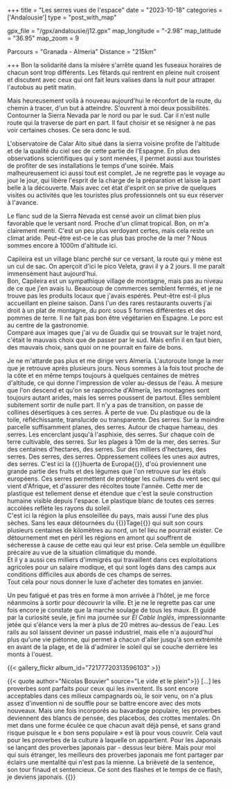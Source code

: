 +++
title = "Les serres vues de l'espace"
date = "2023-10-18"
categories = ['Andalousie']
type = "post_with_map"

gpx_file = "/gpx/andalousie/j12.gpx"
map_longitude = "-2.98"
map_latitude = "36.95"
map_zoom = 9

Parcours = "Granada - Almería"
Distance = "215km"

+++
Bon la solidarité dans la misère s'arrête quand les fuseaux horaires de chacun sont trop différents. Les fêtards qui rentrent en pleine 
nuit croisent et discutent avec ceux qui ont fait leurs valises dans la nuit pour attraper l'autobus au petit matin.

Mais heureusement voilà à nouveau aujourd'hui le réconfort de la route, du chemin à tracer, d'un but à atteindre. S'ouvrent à moi deux 
possibilités. Contourner la Sierra Nevada par le nord ou par le sud. Car il n'est nulle route qui la traverse de part en part. Il faut 
choisir et se résigner à ne pas voir certaines choses. Ce sera donc le sud.

L'observatoire de Calar Alto situé dans la sierra voisine profite de l'altitude et de la qualité du ciel sec de cette partie de l'Espagne. 
En plus des observations scientifiques qui y sont menées, il permet aussi aux touristes de profiter de ses installations le temps d'une soirée. 
Mais malheureusement ici aussi tout est complet. Je ne regrette pas le voyage au jour le jour, qui libère l'esprit de la charge de la 
préparation et laisse la part belle à la découverte. Mais avec cet état d'esprit on se prive de quelques visites ou activités que les 
touristes plus professionnels ont su eux réserver à l'avance.

Le flanc sud de la Sierra Nevada est censé avoir un climat bien plus favorable que le versant nord. Proche d'un climat tropical. Bon, 
on m'a clairement menti. C'est un peu plus verdoyant certes, mais cela reste un climat aride. Peut-être est-ce le cas plus bas proche 
de la mer ? Nous sommes encore à 1000m d'altitude ici.

Capileira est un village blanc perché sur ce versant, la route qui y mène est un cul de sac. On aperçoit d'ici le pico Veleta, gravi il 
y a 2 jours. Il me paraît immensément haut aujourd'hui.  
Bon, Capileira est un sympathique village de montagne, mais pas au niveau de ce que j'en avais lu. Beaucoup de commerces semblent fermés, 
et je ne trouve pas les produits locaux que j'avais espérés. Peut-être est-il plus accueillant en pleine saison. Dans l'un des rares 
restaurants ouverts j'ai droit à un plat de montagne, du porc sous 5 formes différentes et des pommes de terre. Il ne fait pas bon être 
végétarien en Espagne. Le porc est au centre de la gastronomie.  
Comparé aux images que j'ai vu de Guadix qui se trouvait sur le trajet nord, c'était le mauvais choix que de passer par le sud. Mais 
enfin il en faut bien, des mauvais choix, sans quoi on ne pourrait en faire de bons.

Je ne m'attarde pas plus et me dirige vers Almería. L'autoroute longe la mer que je retrouve après plusieurs jours. Nous sommes à la 
fois tout proche de la côte et en même temps toujours à quelques centaines de mètres d'altitude, ce qui donne l'impression de voler 
au-dessus de l'eau. À mesure que l'on descend et qu'on se rapproche d'Almería, les montagnes sont toujours autant arides, mais les 
serres poussent de partout. Elles semblent subitement sortir de nulle part. Il n'y a pas de transition, on passe de collines désertiques 
à ces serres. À perte de vue. Du plastique ou de la toile, réfléchissante, translucide ou transparente. Des serres. Sur la moindre 
parcelle suffisamment planes, des serres. Autour de chaque hameau, des serres. Les encerclant jusqu'à l'asphixie, des serres. Sur 
chaque coin de terre cultivable, des serres. Sur les plages à 10m de la mer, des serres.  Sur des centaines d'hectares, des serres. 
Sur des milliers d'hectares, des serres. Des serres, des serres. Oppressement collées les unes aux autres, des serres. C'est ici la
{{<definition definition="Le potager de l'Europe">}}huerta de Europa{{</definition>}}, d'où proviennent une grande partie des fruits 
et des légumes que l'on retrouve sur les étals européens. Ces serres permettent de protéger les cultures du vent sec qui vient d'Afrique, 
et d'assurer des récoltes toute l'année. Cette mer de plastique est tellement dense et étendue que c'est la seule construction humaine
visible depuis l'espace. Le plastique blanc de toutes ces serres accolées reflète les rayons du soleil.    
C'est ici la région la plus ensoleillée du pays, mais aussi l'une des plus sèches. Sans les eaux détournées du 
{{<definition definition="Fleuve de plus de 1000km qui traverse l'Espagne d'est en ouest, et qui se jette dans l'Atlantique à Lisbonne">}}Tage{{</definition>}} 
qui suit son cours plusieurs centaines de kilomètres au nord, un tel lieu ne pourrait exister. Ce détournement met en péril les régions 
en amont qui souffrent de sécheresse à cause de cette eau qui leur est prise. Cela semble un équilibre précaire au vue de la situation 
climatique du monde.  
Et il y a aussi ces milliers d'immigrés qui travaillent dans ces exploitations agricoles pour un salaire modique, et qui sont logés 
dans des camps aux conditions difficiles aux abords de ces champs de serres.  
Tout cela pour nous donner le luxe d'acheter des tomates en janvier.

Un peu fatigué et pas très en forme à mon arrivée à l'hôtel, je me force néanmoins à sortir pour découvrir la ville. Et je ne le regrette 
pas car une fois encore je constate que la marche soulage de tous les maux. Et guidé par la curiosité seule, je fini ma journée sur 
*El Cable Inglés*, impressionnante jetée qui s'élance vers la mer à plus de 20 mètres au-dessus de l'eau. Les rails au sol laissent 
deviner un passé industriel, mais elle n'a aujourd'hui plus qu'une vie piétonne, qui permet à chacun d'aller jusqu'à son extrémité en 
avant de la plage, et de là d'admirer le soleil qui se couche derrière les monts à l'ouest.

{{< gallery_flickr album_id="72177720313596103" >}}

{{< quote author="Nicolas Bouvier" source="Le vide et le plein">}}
[...] les proverbes sont parfaits pour ceux qui les inventent. Ils sont encore acceptables dans ces milieux campagnards où, le soir venu, 
on n'a plus assez d'invention ni de souffle pour se battre encore avec des mots nouveaux. Mais une fois incorporés au bavardage populaire, 
les proverbes deviennent des blancs de pensée, des placebos, des crottes mentales. On met dans une forme éculée ce que chacun avait déjà pensé, 
et sans grand risque puisque le « bon sens populaire » est là pour vous couvrir. Cela vaut pour les proverbes de la culture à laquelle on 
appartient. Pour les Japonais se lançant des proverbes japonais par - dessus leur bière. Mais pour moi qui suis étranger, les meilleurs des 
proverbes japonais me font partager par éclairs une mentalité qui n'est pas la mienne. La brièveté de la sentence, son tour finaud et 
sentencieux. Ce sont des flashes et le temps de ce flash, je deviens japonais.
{{</quote>}}